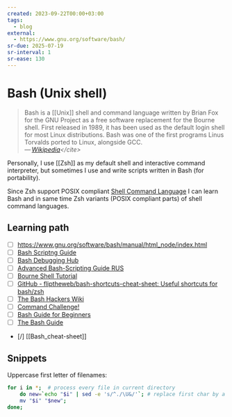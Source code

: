 ```yaml
---
created: 2023-09-22T00:00+03:00
tags:
  - blog
external:
  - https://www.gnu.org/software/bash/
sr-due: 2025-07-19
sr-interval: 1
sr-ease: 130
---
```


# Bash (Unix shell)

> Bash is a [[Unix]] shell and command language written by Brian Fox for the GNU
> Project as a free software replacement for the Bourne shell. First released in
> 1989, it has been used as the default login shell for most Linux
> distributions. Bash was one of the first programs Linus Torvalds ported to
> Linux, alongside GCC.\
> — <cite>[Wikipedia](https://en.wikipedia.org/wiki/Bash_\(Unix_shell\))</cite>

Personally, I use [[Zsh]] as my default shell and interactive command
interpreter, but sometimes I use and write scripts written in Bash (for
portability).

Since Zsh support POSIX compliant [Shell Command Language](
https://pubs.opengroup.org/onlinepubs/9799919799/utilities/V3_chap02.html)
I can learn Bash and in same time Zsh variants (POSIX compliant parts) of shell
command languages.

## Learning path

- [ ] https://www.gnu.org/software/bash/manual/html_node/index.html
- [ ] [Bash Scriptng Guide](https://www.opennet.ru/docs/RUS/bash_scripting_guide/)
- [ ] [Bash Debugging Hub](https://sentry.io/answers/bash)
- [ ] [Advanced Bash-Scripting Guide RUS](https://www.opennet.ru/docs/RUS/bash_scripting_guide/)
- [ ] [Bourne Shell Tutorial](https://www.grymoire.com/Unix/Bourne.html)
- [ ] [GitHub - fliptheweb/bash-shortcuts-cheat-sheet: Useful shortcuts for bash/zsh](https://github.com/fliptheweb/bash-shortcuts-cheat-sheet/tree/master)
- [ ] [The Bash Hackers Wiki](https://wiki.bash-hackers.org/doku.php)
- [ ] [Command Challenge!](https://cmdchallenge.com/)
- [ ] [Bash Guide for Beginners](https://tldp.org/LDP/Bash-Beginners-Guide/html/)
- [ ] [The Bash Guide](https://guide.bash.academy/)
- [/] [[Bash_cheat-sheet]]

## Snippets

Uppercase first letter of filenames:

```sh
for i in *;  # process every file in current directory
    do new=`echo "$i" | sed -e 's/^./\U&/'`; # replace first char by a capitalized version
    mv "$i" "$new";
done;
```
